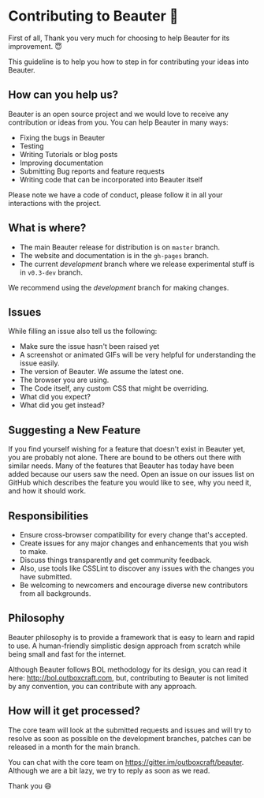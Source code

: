 # Contributing to Beauter :cherry_blossom:

First of all, Thank you very much for choosing to help Beauter for its improvement. :innocent:

This guideline is to help you how to step in for contributing your ideas into Beauter.

## How can you help us?

Beauter is an open source project and we would love to receive any contribution or ideas from you. You can help Beauter in many ways:

- Fixing the bugs in Beauter
- Testing
- Writing Tutorials or blog posts
- Improving documentation
- Submitting Bug reports and feature requests
- Writing code that can be incorporated into Beauter itself

Please note we have a code of conduct, please follow it in all your interactions with the project.

## What is where?

- The main Beauter release for distribution is on `master` branch.
- The website and documentation is in the `gh-pages` branch.
- The current *development* branch where we release experimental stuff is in `v0.3-dev` branch.

We recommend using the *development* branch for making changes.

## Issues

While filling an issue also tell us the following:

- Make sure the issue hasn't been raised yet
- A screenshot or animated GIFs will be very helpful for understanding the issue easily.
- The version of Beauter. We assume the latest one.
- The browser you are using.
- The Code itself, any custom CSS that might be overriding.
- What did you expect?
- What did you get instead?

## Suggesting a New Feature

If you find yourself wishing for a feature that doesn't exist in Beauter yet, you are probably not alone. There are bound to be others out there with similar needs. Many of the features that Beauter has today have been added because our users saw the need. Open an issue on our issues list on GitHub which describes the feature you would like to see, why you need it, and how it should work.

## Responsibilities

- Ensure cross-browser compatibility for every change that's accepted.
- Create issues for any major changes and enhancements that you wish to make. 
- Discuss things transparently and get community feedback.
- Also, use tools like CSSLint to discover any issues with the changes you have submitted.
- Be welcoming to newcomers and encourage diverse new contributors from all backgrounds.

## Philosophy

Beauter philosophy is to provide a framework that is easy to learn and rapid to use. A human-friendly simplistic design approach from scratch while being small and fast for the internet.

Although Beauter follows BOL methodology for its design, you can read it here: http://bol.outboxcraft.com, but, contributing to Beauter is not limited by any convention, you can contribute with any approach.

## How will it get processed?

The core team will look at the submitted requests and issues and will try to resolve as soon as possible on the development branches, patches can be released in a month for the main branch.

You can chat with the core team on https://gitter.im/outboxcraft/beauter. Although we are a bit lazy, we try to reply as soon as we read.

Thank you :smile:

